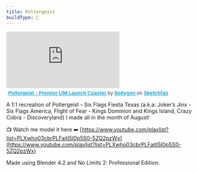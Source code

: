 ```yaml
---
title: Poltergeist
buildType: 🎢
---
```

<div class="embed-wrapper"> <iframe title="Poltergeist - Premier LIM Launch Coaster" frameborder="0" allowfullscreen mozallowfullscreen="true" webkitallowfullscreen="true" allow="autoplay; fullscreen; xr-spatial-tracking" xr-spatial-tracking execution-while-out-of-viewport execution-while-not-rendered web-share src="https://sketchfab.com/models/2fe3479533184f8788caf28dad9b9c1e/embed"> </iframe> <p style="font-size: 13px; font-weight: normal; margin: 5px; color: #4A4A4A;"> <a href="https://sketchfab.com/3d-models/poltergeist-premier-lim-launch-coaster-2fe3479533184f8788caf28dad9b9c1e?utm_medium=embed&utm_campaign=share-popup&utm_content=2fe3479533184f8788caf28dad9b9c1e" target="_blank" rel="nofollow" style="font-weight: bold; color: #1CAAD9;"> Poltergeist - Premier LIM Launch Coaster </a> by <a href="https://sketchfab.com/Rollygon?utm_medium=embed&utm_campaign=share-popup&utm_content=2fe3479533184f8788caf28dad9b9c1e" target="_blank" rel="nofollow" style="font-weight: bold; color: #1CAAD9;"> Rollygon </a> on <a href="https://sketchfab.com?utm_medium=embed&utm_campaign=share-popup&utm_content=2fe3479533184f8788caf28dad9b9c1e" target="_blank" rel="nofollow" style="font-weight: bold; color: #1CAAD9;">Sketchfab</a></p></div>

A 1:1 recreation of Poltergeist - Six Flags Fiesta Texas (a.k.a: Joker’s Jinx - Six Flags America, Flight of Fear - Kings Dominion and Kings Island, Crazy Cobra - Discoveryland) I made all in the month of August!

📺 Watch me model it here ➡️ [https://www.youtube.com/playlist?list=PLXwho03cbrPLFaitl5I0p5S0-5ZQ2pzWx](https://www.youtube.com/playlist?list=PLXwho03cbrPLFaitl5I0p5S0-5ZQ2pzWx)

Made using Blender 4.2 and No Limits 2: Professional Edition.
